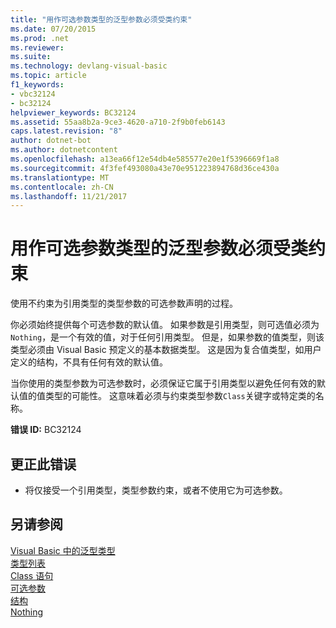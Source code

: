```yaml
---
title: "用作可选参数类型的泛型参数必须受类约束"
ms.date: 07/20/2015
ms.prod: .net
ms.reviewer: 
ms.suite: 
ms.technology: devlang-visual-basic
ms.topic: article
f1_keywords:
- vbc32124
- bc32124
helpviewer_keywords: BC32124
ms.assetid: 55aa8b2a-9ce3-4620-a710-2f9b0feb6143
caps.latest.revision: "8"
author: dotnet-bot
ms.author: dotnetcontent
ms.openlocfilehash: a13ea66f12e54db4e585577e20e1f5396669f1a8
ms.sourcegitcommit: 4f3fef493080a43e70e951223894768d36ce430a
ms.translationtype: MT
ms.contentlocale: zh-CN
ms.lasthandoff: 11/21/2017
---
```

# <a name="generic-parameters-used-as-optional-parameter-types-must-be-class-constrained"></a>用作可选参数类型的泛型参数必须受类约束
使用不约束为引用类型的类型参数的可选参数声明的过程。  
  
 你必须始终提供每个可选参数的默认值。 如果参数是引用类型，则可选值必须为`Nothing`，是一个有效的值，对于任何引用类型。 但是，如果参数的值类型，则该类型必须由 Visual Basic 预定义的基本数据类型。 这是因为复合值类型，如用户定义的结构，不具有任何有效的默认值。  
  
 当你使用的类型参数为可选参数时，必须保证它属于引用类型以避免任何有效的默认值的值类型的可能性。 这意味着必须与约束类型参数`Class`关键字或特定类的名称。  
  
 **错误 ID:** BC32124  
  
## <a name="to-correct-this-error"></a>更正此错误  
  
-   将仅接受一个引用类型，类型参数约束，或者不使用它为可选参数。  
  
## <a name="see-also"></a>另请参阅  
 [Visual Basic 中的泛型类型](../../../visual-basic/programming-guide/language-features/data-types/generic-types.md)  
 [类型列表](../../../visual-basic/language-reference/statements/type-list.md)  
 [Class 语句](../../../visual-basic/language-reference/statements/class-statement.md)  
 [可选参数](../../../visual-basic/programming-guide/language-features/procedures/optional-parameters.md)  
 [结构](../../../visual-basic/programming-guide/language-features/data-types/structures.md)  
 [Nothing](../../../visual-basic/language-reference/nothing.md)
